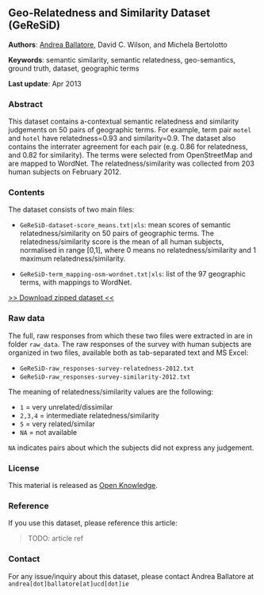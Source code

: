 Geo-Relatedness and Similarity Dataset (GeReSiD)
---------------

**Authors**: [Andrea Ballatore](http://sites.google.com/site/andreaballatore), David C. Wilson, and Michela Bertolotto

**Keywords**: semantic similarity, semantic relatedness, geo-semantics, ground truth, dataset, geographic terms

**Last update**: Apr 2013

### Abstract

This dataset contains a-contextual semantic relatedness and similarity judgements on 50 pairs of geographic terms.
For example, term pair `motel` and `hotel` have relatedness=0.93 and similarity=0.9.	The dataset also contains the interrater agreement for each pair (e.g. 0.86 for relatedness, and 0.82 for similarity).
The terms were selected from OpenStreetMap and are mapped to WordNet.
The relatedness/similarity was collected from 203 human subjects on February 2012.

### Contents

The dataset consists of two main files:

* `GeReSiD-dataset-score_means.txt|xls`: mean scores of semantic relatedness/similarity on 50 pairs of geographic terms. The relatedness/similarity score is the mean of all human subjects, normalised in range \[0,1\], where 0 means no relatedness/similarity and 1 maximum relatedness/similarity.

* `GeReSiD-term_mapping-osm-wordnet.txt|xls`: list of the 97 geographic terms, with mappings to WordNet.

[>> Download zipped dataset <<](https://github.com/ucd-spatial/Datasets/blob/master/downloads/sentiment_detection_hotel_reviews_dataset.zip?raw=true)

### Raw data

The full, raw responses from which these two files were extracted in are in folder `raw_data`.
The raw responses of the survey with human subjects are organized in two files, available both as tab-separated text and MS Excel:

* `GeReSiD-raw_responses-survey-relatedness-2012.txt`
* `GeReSiD-raw_responses-survey-similarity-2012.txt`

The meaning of relatedness/similarity values are the following:

*	`1`		= very unrelated/dissimilar
*	`2,3,4` = intermediate relatedness/similarity
*	 `5`	= very related/similar
*	 `NA`   = not available

`NA` indicates pairs about which the subjects did not express any judgement.

### License

This material is released as [Open Knowledge](http://opendefinition.org/okd).

### Reference

If you use this dataset, please reference this article:

> TODO: article ref

### Contact

For any issue/inquiry about this dataset, please contact Andrea Ballatore at `andrea[dot]ballatore[at]ucd[dot]ie`